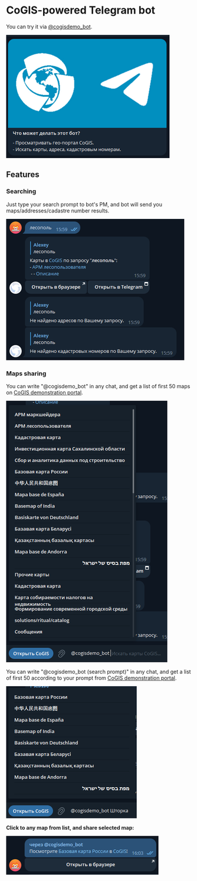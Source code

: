 # CoGIS-powered Telegram bot

You can try it via [@cogisdemo_bot](https://t.me/cogisdemo_bot).

![Bot's about or What this bot can do?](https://raw.githubusercontent.com/alekami649/cogisbot/master/Images/bot_about.png)

## Features
### Searching
Just type your search prompt to bot's PM, and bot will send you maps/addresses/cadastre number results.

![Searching in bot's PM](https://raw.githubusercontent.com/alekami649/cogisbot/master/Images/pm_search_sample.png)

### Maps sharing
You can write "@cogisdemo_bot" in any chat, and get a list of first 50 maps on [CoGIS demonstration portal](https://cogisdemo.dataeast.com/portal).

![First 50 CoGIS's maps](https://raw.githubusercontent.com/alekami649/cogisbot/master/Images/no_prompt_list.png)

You can write "@cogisdemo_bot (search prompt)" in any chat, and get a list of first 50 according to your prompt from [CoGIS demonstration portal](https://cogisdemo.dataeast.com/portal).

![First 50 CoGIS's maps according to search prompt "АРМ"](https://raw.githubusercontent.com/alekami649/cogisbot/master/Images/with_prompt_search_results.png)

**Click to any map from list, and share selected map:**

![Sharing message](https://raw.githubusercontent.com/alekami649/cogisbot/master/Images/sharing_result.png)
